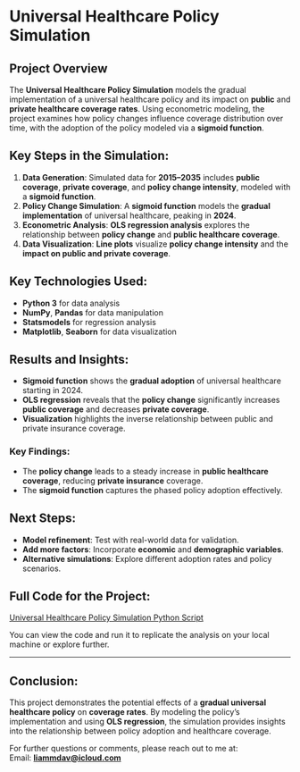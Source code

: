 # Universal Healthcare Policy Simulation

## Project Overview
The **Universal Healthcare Policy Simulation** models the gradual implementation of a universal healthcare policy and its impact on **public** and **private healthcare coverage rates**. Using econometric modeling, the project examines how policy changes influence coverage distribution over time, with the adoption of the policy modeled via a **sigmoid function**.

## Key Steps in the Simulation:
1. **Data Generation**: Simulated data for **2015–2035** includes **public coverage**, **private coverage**, and **policy change intensity**, modeled with a **sigmoid function**.
2. **Policy Change Simulation**: A **sigmoid function** models the **gradual implementation** of universal healthcare, peaking in **2024**.
3. **Econometric Analysis**: **OLS regression analysis** explores the relationship between **policy change** and **public healthcare coverage**.
4. **Data Visualization**: **Line plots** visualize **policy change intensity** and the **impact on public and private coverage**.

## Key Technologies Used:
- **Python 3** for data analysis
- **NumPy**, **Pandas** for data manipulation
- **Statsmodels** for regression analysis
- **Matplotlib**, **Seaborn** for data visualization

## Results and Insights:
- **Sigmoid function** shows the **gradual adoption** of universal healthcare starting in 2024.
- **OLS regression** reveals that the **policy change** significantly increases **public coverage** and decreases **private coverage**.
- **Visualization** highlights the inverse relationship between public and private insurance coverage.

### Key Findings:
- The **policy change** leads to a steady increase in **public healthcare coverage**, reducing **private insurance** coverage.
- The **sigmoid function** captures the phased policy adoption effectively.

## Next Steps:
- **Model refinement**: Test with real-world data for validation.
- **Add more factors**: Incorporate **economic** and **demographic variables**.
- **Alternative simulations**: Explore different adoption rates and policy scenarios.

## Full Code for the Project:
[Universal Healthcare Policy Simulation Python Script](python_scripts/health_policy_simulation.py)

You can view the code and run it to replicate the analysis on your local machine or explore further.

---

## Conclusion:
This project demonstrates the potential effects of a **gradual universal healthcare policy** on **coverage rates**. By modeling the policy’s implementation and using **OLS regression**, the simulation provides insights into the relationship between policy adoption and healthcare coverage.

For further questions or comments, please reach out to me at:  
Email: **liammdav@icloud.com**
